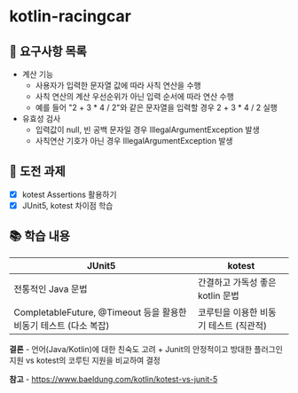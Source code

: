 # kotlin-racingcar

## 🎯 요구사항 목록

- 계산 기능
    - 사용자가 입력한 문자열 값에 따라 사칙 연산을 수행
    - 사칙 연산의 계산 우선순위가 아닌 입력 순서에 따라 연산 수행
    - 예를 들어 "2 + 3 * 4 / 2"와 같은 문자열을 입력할 경우 2 + 3 * 4 / 2 실행
- 유효성 검사
    - 입력값이 null, 빈 공백 문자일 경우 IllegalArgumentException 발생
    - 사칙연산 기호가 아닌 경우 IllegalArgumentException 발생

## 🚀 도전 과제

- [x] kotest Assertions 활용하기
- [x] JUnit5, kotest 차이점 학습

## 📚 학습 내용

| JUnit5                                             | kotest                  |
|----------------------------------------------------|-------------------------|
| 전통적인 Java 문법                                       | 간결하고 가독성 좋은 kotlin 문법   |
| CompletableFuture, @Timeout 등을 활용한 비동기 테스트 (다소 복잡) | 코루틴을 이용한 비동기 테스트  (직관적) |

**결론** - 언어(Java/Kotlin)에 대한 친숙도 고려 +
Junit의 안정적이고 방대한 플러그인 지원 vs kotest의 코루틴 지원을 비교하여 결정

**참고** - https://www.baeldung.com/kotlin/kotest-vs-junit-5
